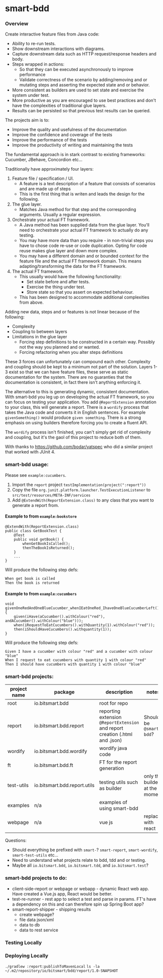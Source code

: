 # smart-bdd

### Overview

Create interactive feature files from Java code:

- Ability to re-run tests.
- Show downstream interactions with diagrams.
- Capture downstream data such as HTTP request/response headers and body.
- Steps wrapped in actions:
  - So that they can be executed asynchronously to improve performance
  - Validate correctness of the scenario by adding/removing and or mutating steps and asserting the expected state and or behavior.
- More consistent as builders are used to set state and exercise the system under test.
- More productive as you are encouraged to use best practices and don't have the complexities of traditional glue layers.
- Results can be persisted so that previous test results can be queried.

The projects aim is to:
- Improve the quality and usefulness of the documentation 
- Improve the confidence and coverage of the tests 
- Improve the performance of the tests 
- Improve the productivity of writing and maintaining the tests

The fundamental approach is in stark contrast to existing frameworks: Cucumber, JBehave, Concordion etc...

Traditionally have approximately four layers:

1. Feature file / specification / UI.
    - A feature is a text description of a feature that consists of scenarios and are made up of steps
    - This is the first thing that is writen and leads the design for the following.
1. The glue layer.
    - Matches Java method for that step and the corresponding arguments. Usually a regular expression.
1. Orchestrate your actual FT framework.
    - A Java method has been supplied data from the glue layer. You'll need to orchestrate your actual FT framework to
      actually do any testing.
    - You may have more data than you require - in non-trivial steps you have to chose code re-use or code duplication.
      Opting for code reuse makes glue layer and down more complex.
    - You may have a different domain and or bounded context for the feature file and the actual FT framework domain.
      This means adapting/transforming the data for the FT framework.
1. The actual FT framework.
    - This usually would have the following functionality:
        - Set state before and after tests.
        - Exercise the thing under test.
        - Store state so that you assert on expected behaviour.
    - This has been designed to accommodate additional complexities from above.

Adding new data, steps and or features is not linear because of the following:

* Complexity
* Coupling to between layers
* Limitations in the glue layer
    * Forcing step definitions to be constructed in a certain way. Possibly not the way you planned and or wanted.
    * Forcing refactoring when you alter steps definitions

These 3 forces can unfortunately can compound each other. Complexity and coupling should be kept to a minimum not part
of the solution. Layers 1-3 exist so that we can have feature files, these serve as static documentation for the system.
There are no guaranties that the documentation is consistent, in fact there isn't anything enforcing it.

The alternative to this is generating dynamic, consistent documentation. With smart-bdd you leg up on developing the
actual FT framework, so you can focus on testing your application. You add `@ReportExtension` annotation to your class,
this will generate a report. There is a `wordify` process that takes the Java code and converts it in English sentences.
For example `givenSomething()` would produce `given something`. There is a strong emphasis on using builders therefore
forcing you to create a fluent API.

The `wordify` process isn't finished, you can't simply get rid of complexity and coupling, but it's the gaol of this
project to reduce both of them.

With thanks to https://github.com/bodar/yatspec who did a similar project that worked with JUnit 4.

### smart-bdd usage:

Please see `example:cucumbers`.
1. Import the `report` project `testImplementation(project(":report"))`
2. Copy the file `org.junit.platform.launcher.TestExecutionListener` to `src/test/resources/META-INF/services`
3. Add `@ExtendWith(ReportExtension.class)` to any class that you want to generate a report from.

#### Example to from `example:bookstore`
```
@ExtendWith(ReportExtension.class)
public class GetBookTest {
    @Test
    public void getBook() {
        whenGetBookIsCalled();
        thenTheBookIsReturned();
    }
    ...
}
```

Will produce the following step defs:
```
When get book is called 
Then the book is returned
```

#### Example to from `example:cucumbers`
```
void givenOneRedAndOneBlueCucumber_whenIEatOneRed_IhaveOneBlueCucumberLeft() {
    given(iHave(aCucumber().withColour("red"), andACucumber().withColour("blue")));
    when(iRequestToEatCucumbers().withQuantity(1).withColour("red"));
    then(iShouldHaveCucumbers().withquantity(1));
}
```

Will produce the following step defs:
```
Given I have a cucumber with colour "red" and a cucumber with colour "blue" 
When I request to eat cucumbers with quantity 1 with colour "red" 
Then I should have cucumbers with quantity 1 with colour "blue"
```

### smart-bdd projects:

| project name  | package  | description  | notes  |
|---|---|---|---|
| root       | io.bitsmart.bdd | root for repo  |
| report     | io.bitsmart.bdd.report | reporting extension `@ReportExtension` and report creation (.html and .json)  | Should be `@smart-bdd`? |
| wordify    | io.bitsmart.bdd.wordify | wordify java code | |
| ft         | io.bitsmart.bdd.ft | FT for the report generation | | 
| test-utils | io.bitsmart.bdd.report.utils | testing utils such as builder | only the builders at the moment | 
| examples   | n/a| examples of using smart-bdd |  | 
| webpage    | n/a| vue js | replace with react | 

Questions:

* Should everything be prefixed with `smart-`? `smart-report`, `smart-wordify`, `smart-test-utils` etc...
* Need to understand what projects relate to bdd, tdd and or testing.
* Maybe all `io.bitsmart.bdd`, `io.bitsmart.tdd`, and `io.bitsmart.test`?

### smart-bdd projects to do:

* client-side-report or webpage or webapp - dynamic React web app. Have created a Vue.js app, React would be better.
* test-re-runner - rest app to select a test and parse in params. FT's have a dependency on this and can therefore spin
  up Spring Boot app?
* smart-report-shipper - shipping results
    * create webpage?
    * file data json/xml
    * data to db
    * data to rest service


### Testing Locally

### Deploying Locally
`./gradlew :report:publishToMavenLocal`
`ls -la ~/.m2/repository/io/bitsmart/bdd/report/1.0-SNAPSHOT`